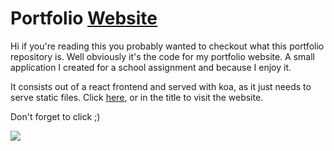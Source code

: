 # Portfolio [Website](http://emielvanseveren.be/)

Hi if you're reading this you probably wanted to checkout what this portfolio repository is. Well obviously it's the code for my portfolio website. A small application I created for a school assignment and because I enjoy it.

It consists out of a react frontend and served with koa, as it just needs to serve static files.
Click [here](http://emielvanseveren.be), or in the title to visit the website.

Don't forget to click ;) 

<img src="https://github.com/emielvanseveren/portfolio/blob/master/documentation/preview.gif" />
